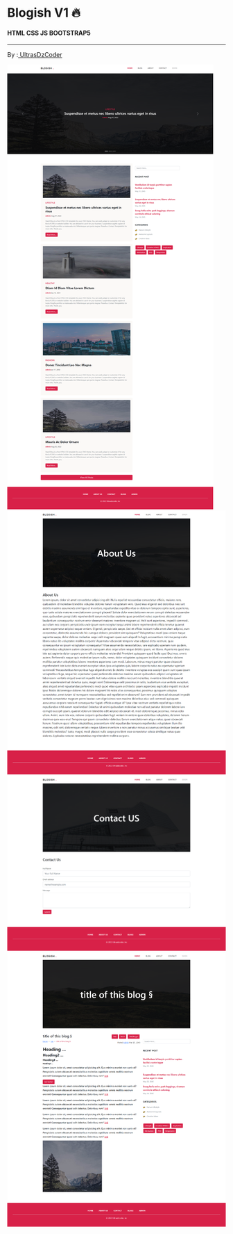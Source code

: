 # Blogish V1 🔥
#### HTML CSS JS BOOTSTRAP5
---
By :<a href="https://www.youtube.com/c/UltrasDzCoder?sub_confirmation=1" traget="_blank"> UltrasDzCoder</a> 


<div center>
<img src="./homeScreen.png">
<img src="./aboutScreen.png">
<img src="./contactSceen.png">
<img src="./blogpostScreen.png">
</div>